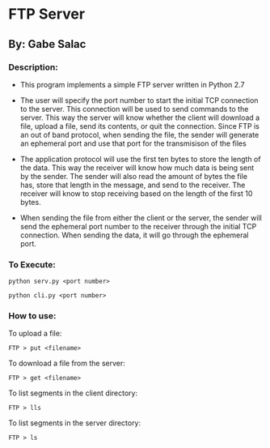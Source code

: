 # FTP Server

## By: Gabe Salac

### Description:
- This program implements a simple FTP server written in Python 2.7

- The user will specify the port number to start the initial TCP connection to the server. This connection will be used to send commands to the server. This way the server will know whether the client will download a file, upload a file, send its contents, or quit the connection. Since FTP is an out of band protocol, when sending the file, the sender will generate an ephemeral port and use that port for the transmisison of the files

- The application protocol will use the first ten bytes to store the length of the data. This way the receiver will know how much data is being sent by the sender. The sender will also read the amount of bytes the file has, store that length in the message, and send to the receiver. The receiver will know to stop receiving based on the length of the first 10 bytes.

- When sending the file from either the client or the server, the sender will send the ephemeral port number to the receiver through the initial TCP connection. When sending the data, it will go through the ephemeral port.

### To Execute:
```
python serv.py <port number>
```
```
python cli.py <port number>
```
### How to use:
To upload a file:
```
FTP > put <filename>
```

To download a file from the server:
```
FTP > get <filename>
```
To list segments in the client directory:
```
FTP > lls
```
To list segments in the server directory:
```
FTP > ls
```
